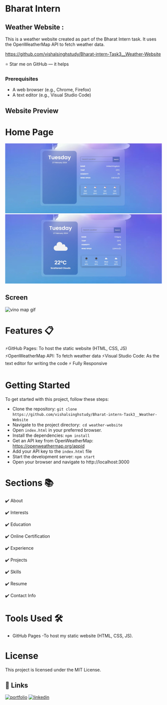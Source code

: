 # Bharat Intern
## Weather Website :

This is a weather website created as part of the Bharat Intern task. It uses the OpenWeatherMap API to fetch weather data.

https://github.com/vishalsinghstudy/Bharat-intern-Task3__Weather-Website

⭐ Star me on GitHub — it helps

### Prerequisites

- A web browser (e.g., Chrome, Firefox)
- A text editor (e.g., Visual Studio Code)

## Website Preview

# Home Page
![App Screenshot](https://github.com/vishalsinghstudy/Bharat-intern-Task3__Weather-Website/blob/main/images/Screenshot.jpg)
![App Screenshot](https://github.com/vishalsinghstudy/Bharat-intern-Task3__Weather-Website/blob/main/images/Screenshot%203.jpg)

## Screen
![vino map gif](https://github.com/vishalsinghstudy/Bharat-intern-Task3__Weather-Website/blob/main/images/screen.gif)

# Features 📋
⚡️GitHub Pages: To host the static website (HTML, CSS, JS)
⚡️OpenWeatherMap API: To fetch weather data
⚡️Visual Studio Code: As the text editor for writing the code
⚡️ Fully Responsive

# Getting Started
To get started with this project, follow these steps:

- Clone the repository: `git clone https://github.com/vishalsinghstudy/Bharat-intern-Task3__Weather-Website`
- Navigate to the project directory:` cd weather-website`
- Open `index.html` in your preferred browser.
- Install the dependencies: `npm install`
- Get an API key from OpenWeatherMap: https://openweathermap.org/appid
- Add your API key to the  `index.html` file
- Start the development server: `npm start`
- Open your browser and navigate to http://localhost:3000

# Sections 📚

✔️ About 

✔️ Interests

✔️ Education

✔️ Online Certification

✔️ Experience

✔️ Projects

✔️ Skills

✔️ Resume

✔️ Contact Info

# Tools Used 🛠️
-  GitHub Pages -To host my static website (HTML, CSS, JS).

# License
This project is licensed under the MIT License.

## 🔗 Links 
[![portfolio](https://img.shields.io/badge/my_portfolio-000?style=for-the-badge&logo=ko-fi&logoColor=white)](https://github.com/vishalsinghstudy)
[![linkedin](https://img.shields.io/badge/linkedin-0A66C2?style=for-the-badge&logo=linkedin&logoColor=white)](linkedin.com/in/vishal-kumar-singh-492920256)
